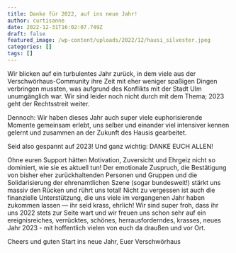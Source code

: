 ```yaml
---
title: Danke für 2022, auf ins neue Jahr!
author: curtisanne
date: 2022-12-31T16:02:07.749Z
draft: false
featured_image: /wp-content/uploads/2022/12/hausi_silvester.jpeg
categories: []
tags: []
---
```

Wir blicken auf ein turbulentes Jahr zurück, in dem viele aus der Verschwörhaus-Community ihre Zeit mit eher weniger spaßigen Dingen verbringen mussten, was aufgrund des Konflikts mit der Stadt Ulm unumgänglich war. Wir sind leider noch nicht durch mit dem Thema; 2023 geht der Rechtsstreit weiter.

Dennoch: Wir haben dieses Jahr auch super viele euphorisierende Momente gemeinsam erlebt, uns selber und einander viel intensiver kennen gelernt und zusammen an der Zukunft des Hausis gearbeitet.

Seid also gespannt auf 2023!
Und ganz wichtig: DANKE EUCH ALLEN!

Ohne euren Support hätten Motivation, Zuversicht und Ehrgeiz nicht so dominiert, wie sie es aktuell tun! Der emotionale Zuspruch, die Bestätigung von bisher eher zurückhaltenden Personen und Gruppen und die Solidarisierung der ehrenamtlichen Szene (sogar bundesweit!) stärkt uns massiv den Rücken und rührt uns total!
Nicht zu vergessen ist auch die finanzielle Unterstützung, die uns viele im vergangenen Jahr haben zukommen lassen — ihr seid krass, ehrlich! Wir sind super froh, dass ihr uns 2022 stets zur Seite wart und wir freuen uns schon sehr auf ein ereignisreiches, verrücktes, schönes, herrausforderndes, krasses, neues Jahr 2023 - mit hoffentlich vielen von euch da draußen und vor Ort.

Cheers und guten Start ins neue Jahr,
Euer Verschwörhaus
